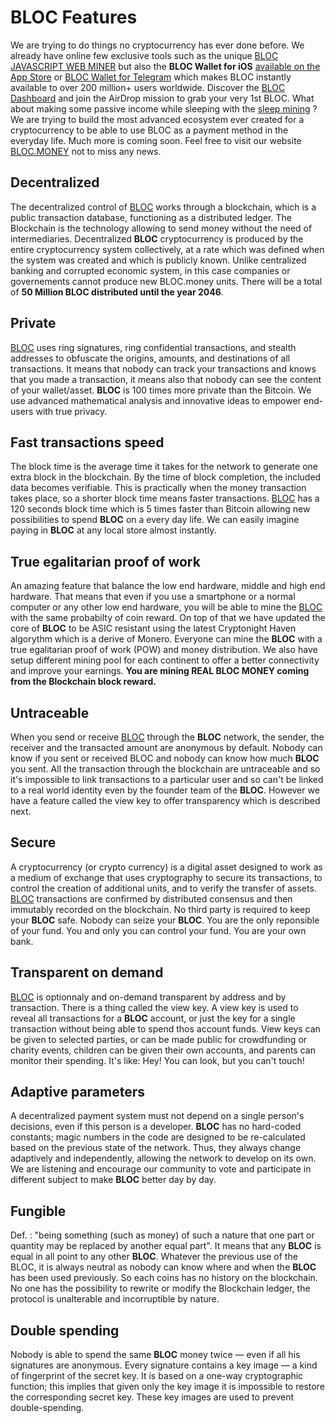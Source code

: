 # **BLOC Features**
We are trying to do things no cryptocurrency has ever done before. We already have online few exclusive tools such as the unique [BLOC JAVASCRIPT WEB MINER](../mining/bloc-in-browser-javascript-web-miner.md) but also the **BLOC Wallet for iOS** [available on the App Store](../wallets/BLOC-iOS-wallet.md) or [BLOC Wallet for Telegram](../wallets/BLOC-Telegram-Wallet.md) which makes BLOC instantly available to over 200 million+ users worldwide. Discover the [BLOC Dashboard](../guides/dashboard/dashboard.md) and join the AirDrop mission to grab your very 1st BLOC. What about making some passive income while sleeping with the [sleep mining](../mining/mobile-mining/Sleep-Mining.md) ? We are trying to build the most advanced ecosystem ever created for a cryptocurrency to be able to use BLOC as a payment method in the everyday life. Much more is coming soon. Feel free to visit our website [BLOC.MONEY](https://bloc.money) not to miss any news.

## **Decentralized**
The decentralized control of [BLOC](https://bloc.money) works through a blockchain, which is a public transaction database, functioning as a distributed ledger. The Blockchain is the technology allowing to send money without the need of intermediaries. Decentralized **BLOC** cryptocurrency is produced by the entire cryptocurrency system collectively, at a rate which was defined when the system was created and which is publicly known. Unlike centralized banking and corrupted economic system, in this case companies or governements cannot produce new BLOC.money units. There will be a total of **50 Million BLOC distributed until the year 2046**.

## **Private**
[BLOC](https://bloc.money) uses ring signatures, ring confidential transactions, and stealth addresses to obfuscate the origins, amounts, and destinations of all transactions. It means that nobody can track your transactions and knows that you made a transaction, it means also that nobody can see the content of your wallet/asset. **BLOC** is 100 times more private than the Bitcoin. We use advanced mathematical analysis and innovative ideas to empower end-users with true privacy.

## **Fast transactions speed**
The block time is the average time it takes for the network to generate one extra block in the blockchain. By the time of block completion, the included data becomes verifiable. This is practically when the money transaction takes place, so a shorter block time means faster transactions. [BLOC](https://bloc.money) has a 120 seconds block time which is 5 times faster than Bitcoin allowing new possibilities to spend **BLOC** on a every day life. We can easily imagine paying in **BLOC** at any local store almost instantly.

## **True egalitarian proof of work**
An amazing feature that balance the low end hardware, middle and high end hardware. That means that even if you use a smartphone or a normal computer or any other low end hardware, you will be able to mine the [BLOC](https://bloc.money) with the same probabilty of coin reward. On top of that we have updated the core of **BLOC** to be ASIC resistant using the latest Cryptonight Haven algorythm which is a derive of Monero. Everyone can mine the **BLOC** with a true egalitarian proof of work (POW) and money distribution. We also have setup different mining pool for each continent to offer a better connectivity and improve your earnings. **You are mining REAL BLOC MONEY coming from the Blockchain block reward.**

## **Untraceable**
When you send or receive [BLOC](https://bloc.money) through the **BLOC** network, the sender, the receiver and the transacted amount are anonymous by default. Nobody can know if you sent or received BLOC and nobody can know how much **BLOC** you sent. All the transaction through the blockchain are untraceable and so it's impossible to link transactions to a particular user and so can't be linked to a real world identity even by the founder team of the **BLOC**. However we have a feature called the view key to offer transparency which is described next.

## **Secure**
A cryptocurrency (or crypto currency) is a digital asset designed to work as a medium of exchange that uses cryptography to secure its transactions, to control the creation of additional units, and to verify the transfer of assets. [BLOC](https://bloc.money) transactions are confirmed by distributed consensus and then immutably recorded on the blockchain. No third party is required to keep your **BLOC** safe. Nobody can seize your **BLOC**. You are the only reponsible of your fund. You and only you can control your fund. You are your own bank.

## **Transparent on demand**
[BLOC](https://bloc.money) is optionnaly and on-demand transparent by address and by transaction. There is a thing called the view key. A view key is used to reveal all transactions for a **BLOC** account, or just the key for a single transaction without being able to spend thos account funds. View keys can be given to selected parties, or can be made public for crowdfunding or charity events, children can be given their own accounts, and parents can monitor their spending. It's like: Hey! You can look, but you can't touch!

## **Adaptive parameters**
A decentralized payment system must not depend on a single person's decisions, even if this person is a developer. **BLOC** has no hard-coded constants; magic numbers in the code are designed to be re-calculated based on the previous state of the network. Thus, they always change adaptively and independently, allowing the network to develop on its own. We are listening and encourage our community to vote and participate in different subject to make **BLOC** better day by day.

## **Fungible**
Def. : "being something (such as money) of such a nature that one part or quantity may be replaced by another equal part". It means that any **BLOC** is equal in all point to any other **BLOC**. Whatever the previous use of the BLOC, it is always neutral as nobody can know where and when the **BLOC** has been used previously. So each coins has no history on the blockchain. No one has the possibility to rewrite or modify the Blockchain ledger, the protocol is unalterable and incorruptible by nature.

## **Double spending**
Nobody is able to spend the same **BLOC** money twice — even if all his signatures are anonymous. Every signature contains a key image — a kind of fingerprint of the secret key. It is based on a one-way cryptographic function; this implies that given only the key image it is impossible to restore the corresponding secret key. These key images are used to prevent double-spending.